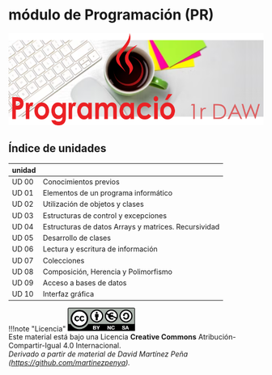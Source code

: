 # módulo de Programación (PR)

<div style="text-align:center;">
    <img src="./img/cover_pr_main.png" alt="portada" style="max-width:100%;" />
</div>

## Índice de unidades

| unidad |                                                      |
| ------ | ---------------------------------------------------- |
| UD 00  | Conocimientos previos                                |
| UD 01  | Elementos de un programa informático                 |
| UD 02  | Utilización de objetos y clases                      |
| UD 03  | Estructuras de control y excepciones                 |
| UD 04  | Estructuras de datos Arrays y matrices. Recursividad |
| UD 05  | Desarrollo de clases                                 |
| UD 06  | Lectura y escritura de información                   |
| UD 07  | Colecciones                                          |
| UD 08  | Composición, Herencia y Polimorfismo                 |
| UD 09  | Acceso a bases de datos                              |
| UD 10  | Interfaz gráfica                                     |



!!!note "Licencia"
	<img src="./img/cc.png" alt="portada" style="zoom:35%;"  style="float: left;" /><br />
	Este material está bajo una Licencia **Creative Commons** Atribución-Compartir-Igual 4.0 Internacional.<br />
	*Derivado a partir de material de David Martínez Peña (https://github.com/martinezpenya).*

